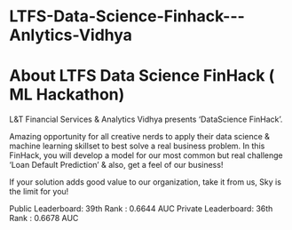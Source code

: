 # LTFS-Data-Science-Finhack---Anlytics-Vidhya

# About LTFS Data Science FinHack ( ML Hackathon)
L&T Financial Services & Analytics Vidhya presents ‘DataScience FinHack’.


Amazing opportunity for all creative nerds to apply their data science & machine learning skillset to best solve a real business problem.
In this FinHack, you will develop a model for our most common but real challenge ‘Loan Default Prediction’ & also, get a feel of our business!

 If your solution adds good value to our organization, take it from us, Sky is the limit for you!
 
Public Leaderboard: 39th Rank : 0.6644 AUC
Private Leaderboard: 36th Rank : 0.6678 AUC
